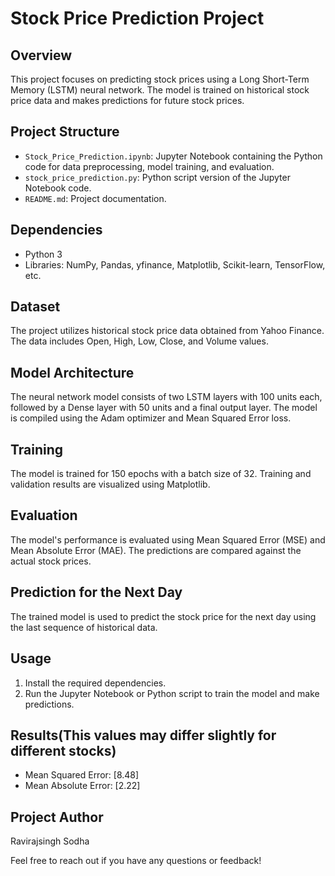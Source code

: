 # Stock Price Prediction Project

## Overview
This project focuses on predicting stock prices using a Long Short-Term Memory (LSTM) neural network. The model is trained on historical stock price data and makes predictions for future stock prices.

## Project Structure
- `Stock_Price_Prediction.ipynb`: Jupyter Notebook containing the Python code for data preprocessing, model training, and evaluation.
- `stock_price_prediction.py`: Python script version of the Jupyter Notebook code.
- `README.md`: Project documentation.

## Dependencies
- Python 3
- Libraries: NumPy, Pandas, yfinance, Matplotlib, Scikit-learn, TensorFlow, etc.

## Dataset
The project utilizes historical stock price data obtained from Yahoo Finance. The data includes Open, High, Low, Close, and Volume values.

## Model Architecture
The neural network model consists of two LSTM layers with 100 units each, followed by a Dense layer with 50 units and a final output layer. The model is compiled using the Adam optimizer and Mean Squared Error loss.

## Training
The model is trained for 150 epochs with a batch size of 32. Training and validation results are visualized using Matplotlib.

## Evaluation
The model's performance is evaluated using Mean Squared Error (MSE) and Mean Absolute Error (MAE). The predictions are compared against the actual stock prices.

## Prediction for the Next Day
The trained model is used to predict the stock price for the next day using the last sequence of historical data.

## Usage
1. Install the required dependencies.
2. Run the Jupyter Notebook or Python script to train the model and make predictions.

## Results(This values may differ slightly for different stocks)
- Mean Squared Error: [8.48]
- Mean Absolute Error: [2.22]

## Project Author
 Ravirajsingh Sodha

Feel free to reach out if you have any questions or feedback!
